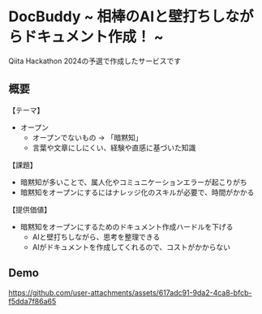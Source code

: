 # DocBuddy ~ 相棒のAIと壁打ちしながらドキュメント作成！ ~
Qiita Hackathon 2024の予選で作成したサービスです

## 概要
【テーマ】
- オープン
	- オープンでないもの → 「暗黙知」
	- 言葉や文章にしにくい、経験や直感に基づいた知識

【課題】
- 暗黙知が多いことで、属人化やコミュニケーションエラーが起こりがち
- 暗黙知をオープンにするにはナレッジ化のスキルが必要で、時間がかかる

【提供価値】
- 暗黙知をオープンにするためのドキュメント作成ハードルを下げる
	- AIと壁打ちしながら、思考を整理できる
	- AIがドキュメントを作成してくれるので、コストがかからない

## Demo
https://github.com/user-attachments/assets/617adc91-9da2-4ca8-bfcb-f5dda7f86a65
